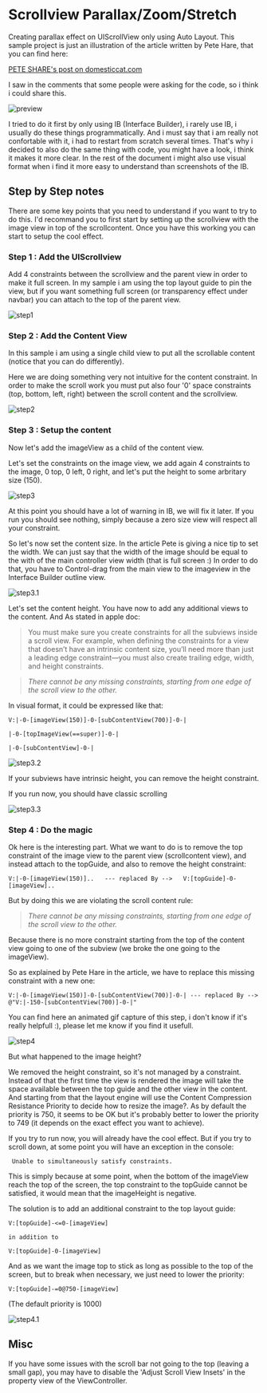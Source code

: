 Scrollview Parallax/Zoom/Stretch
================

Creating parallax effect on UIScrollView only using Auto Layout.
This sample project is just an illustration of the article written by Pete Hare, that you can find here:

[PETE SHARE's post on domesticcat.com](http://blog.domesticcat.com.au/ios/2014/03/19/creating-parallax-effect-on-uiscrollview-using-simple-constraints/)

I saw in the comments that some people were asking for the code, so i think i could share this.

![preview](capture.gif "Preview")

I tried to do it first by only using IB (Interface Builder), i rarely use IB, i usually do these things programmatically.
And i must say that i am really not confortable with it, i had to restart from scratch several times. That's why i decided to also do the same thing with code, you might have a look, i think it makes it more clear.
In the rest of the document i might also use visual format when i find it more easy to understand than screenshots of the IB.

## Step by Step notes

There are some key points that you need to understand if you want to try to do this.
I'd recommand you to first start by setting up the scrollview with the image view in top of the scrollcontent.
Once you have this working you can start to setup the cool effect.

### Step 1 : Add the UIScrollview 

Add 4 constraints between the scrollview and the parent view in order to make it full screen.
In my sample i am using the top layout guide to pin the view, but if you want something full screen (or transparency effect under navbar) you can attach to the top of the parent view.

 ![step1](step1.png "Step 1")


### Step 2 : Add the Content View

In this sample i am using a single child view to put all the scrollable content (notice that you can do differently).

Here we are doing something very not intuitive for the content constraint.
In order to make the scroll work you must put also four '0' space constraints (top, bottom, left, right) between the scroll content and the scrollview.

![step2](contentView.gif "Step 2")

### Step 3 : Setup the content

Now let's add the imageView as a child of the content view.

Let's set the constraints on the image view, we add again 4 constraints to the image, 0 top, 0 left, 0 right, and let's put the height to some arbritary size (150).

![step3](step3.gif "Step 3")

At this point you should have a lot of warning in IB, we will fix it later.
If you run you should see nothing, simply because a zero size view will respect all your constraint.

So let's now set the content size.
In the article Pete is giving a nice tip to set the width. We can just say that the width of the image should be equal to the with of the main controller view width (that is full screen :)
In order to do that, you have to Control-drag from the main view to the imageview in the Interface Builder outline view.


![step3.1](step3.1.gif "Step 3.1")

Let's set the content height.
You have now to add any additional views to the content.
And As stated in apple doc:
> You must make sure you create constraints for all the subviews inside a scroll view. For example, when defining the constraints for a view that doesn’t have an intrinsic content size, you’ll need more than just a leading edge 
> constraint—you must also create trailing edge, width, and height constraints. 

> *There cannot be any missing constraints, starting from one edge of the scroll view to the other.*

In visual format, it could be expressed like that:

    V:|-0-[imageView(150)]-0-[subContentView(700)]-0-|
    
    |-0-[topImageView(==super)]-0-|

    |-0-[subContentView]-0-|

![step3.2](step3.2.gif "Fully define the content size")

If your subviews have intrinsic height, you can remove the height constraint.

If you run now, you should have classic scrolling

![step3.3](step3.3.gif "Classic scroll")



### Step 4 : Do the magic

Ok here is the interesting part.
What we want to do is to remove the top constraint of the image view to the parent view (scrollcontent view), and instead attach to the topGuide, and also to remove the height constraint:

    V:|-0-[imageView(150)]..   --- replaced By -->   V:[topGuide]-0-[imageView]..

But by doing this we are violating the scroll content rule:

> *There cannot be any missing constraints, starting from one edge of the scroll view to the other.*

Because there is no more constraint starting from the top of the content view going to one of the subview (we broke the one going to the imageView).

So as explained by Pete Hare in the article, we have to replace this missing constraint with a new one:

    V:|-0-[imageView(150)]-0-[subContentView(700)]-0-| --- replaced By --> @"V:|-150-[subContentView(700)]-0-|"

You can find here an animated gif capture of this step, i don't know if it's really helpfull :), please let me know if you find it usefull.


![step4](step4.gif "Final setup")

But what happened to the image height?

We removed the height constraint, so it's not managed by a constraint. Instead of that the first time the view is rendered the image will take the space available between the top guide and the other view in the content. And starting from that the layout engine will use the Content Compression Resistance Priority to decide how to resize the image?. As by default the priority is 750, it seems to be OK but it's probably better to lower the priority to 749 (it depends on the exact effect you want to achieve).

If you try to run now, you will already have the cool effect.
But if you try to scroll down, at some point you will have an exception in the console:

     Unable to simultaneously satisfy constraints.

This is simply because at some point, when the bottom of the imageView reach the top of the screen, the top constraint to the topGuide cannot be satisfied, it would mean that the imageHeight is negative.

The solution is to add an additional constraint to the top layout guide:
   
    V:[topGuide]-<=0-[imageView]

    in addition to

    V:[topGuide]-0-[imageView]

And as we want the image top to stick as long as possible to the top of the screen, but to break when necessary, we just need to lower the priority:

    V:[topGuide]-=0@750-[imageView]

(The default priority is 1000)


![step4.1](step4.1.gif "Fix the statisfy error")

## Misc

If you have some issues with the scroll bar not going to the top (leaving a small gap), you may have to disable the 'Adjust Scroll View Insets' in the property view of the ViewController. 

